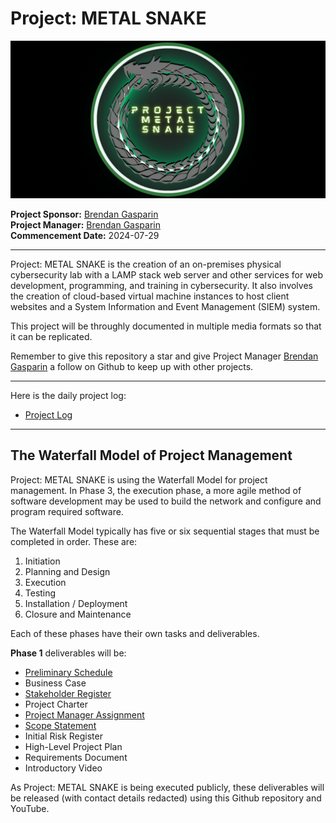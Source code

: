  # Project: METAL SNAKE 
 
 <img src="./images/Project-METAL-SNAKE-logo-github-cover.png" alt="Project METAL SNAKE logo" />  

**Project Sponsor:** [Brendan Gasparin](https://linktr.ee/brendangasparin)  
**Project Manager:** [Brendan Gasparin](https://linktr.ee/brendangasparin)  
**Commencement Date:** 2024-07-29  

---

Project: METAL SNAKE is the creation of an on-premises physical cybersecurity lab with a LAMP stack web server and other services for web development, programming, and training in cybersecurity. It also involves the creation of cloud-based virtual machine instances to host client websites and a System Information and Event Management (SIEM) system.  

This project will be throughly documented in multiple media formats so that it can be replicated.  

Remember to give this repository a star and give Project Manager [Brendan Gasparin](https://github.com/brendangasparin) a follow on Github to keep up with other projects.    

---

Here is the daily project log:
- [Project Log](./project-log/log.md)  

---

## The Waterfall Model of Project Management

Project: METAL SNAKE is using the Waterfall Model for project management. In Phase 3, the execution phase, a more agile method of software development may be used to build the network and configure and program required software.  

The Waterfall Model typically has five or six sequential stages that must be completed in order. These are:  

1. Initiation  
2. Planning and Design  
3. Execution  
4. Testing  
5. Installation / Deployment  
6. Closure and Maintenance  

Each of these phases have their own tasks and deliverables.  

**Phase 1** deliverables will be: 
- [Preliminary Schedule](./docs/phase-1.0/METAL-SNAKE-Preliminary-Schedule.pdf)
- Business Case  
- [Stakeholder Register](./docs/phase-1.0/METAL-SNAKE-Stakeholder-Register.pdf)  
- Project Charter  
- [Project Manager Assignment](./docs/phase-1.0/METAL-SNAKE-Project-Manager-Assignment.pdf)  
- [Scope Statement](./docs/phase-1.0/METAL-SNAKE-Scope-Statement.pdf)  
- Initial Risk Register  
- High-Level Project Plan  
- Requirements Document  
- Introductory Video  

As Project: METAL SNAKE is being executed publicly, these deliverables will be released (with contact details redacted) using this Github repository and YouTube.  